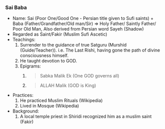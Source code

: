 ### Sai Baba
* Name: Sai (Poor One/Good One - Persian title given to Sufi saints) + Baba (Father/Grandfather/Old man/Sir) => Holy Father/ Saintly Father/ Poor Old Man, Also derived from Persian word Sayeh (Shadow)
* Regarded as Saint/Fakir (Muslim Sufi Ascetic)
* Teachings:
	1. Surrender to the guidance of true Satguru (Murshid (Guide/Teacher)). i.e. The Last Rishi, having gone the path of divine consciousness himself.
	2. He taught devotion to GOD.
	3. Epigrams:
		1. > Sabka Malik Ek (One GOD governs all)
		2. > ALLAH Malik (GOD is King)
* Practices:
	1. He practiced Muslim Rituals (Wikipedia)
	2. Lived in Mosque (Wikipedia)
* Background:
	1. A local temple priest in Shiridi recognized him as a muslim saint (Fakir)
